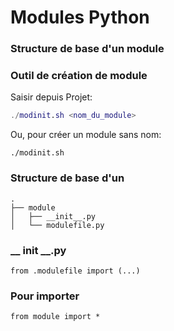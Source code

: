# Modules Python

### Structure de base d'un module

### Outil de création de module

Saisir depuis Projet:

```m
./modinit.sh <nom_du_module>
```

Ou, pour créer un module sans nom:

```
./modinit.sh
```

### Structure de base d'un 

```
.
├── module
│   ├── __init__.py
│   └── modulefile.py
```

### __ init __.py

```
from .modulefile import (...)
```

### Pour importer

```from
from module import *
```
